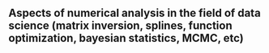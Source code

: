 ## Aspects of numerical analysis in the field of data science (matrix inversion, splines, function optimization, bayesian statistics, MCMC, etc)
